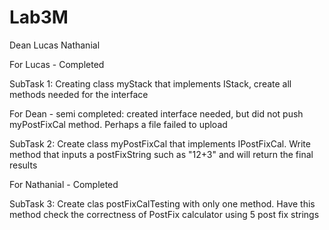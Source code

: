 # Lab3M

Dean Lucas Nathanial

For Lucas - Completed

SubTask 1: Creating class myStack that implements IStack, create all methods needed for the interface

For Dean - semi completed: created interface needed, but did not push myPostFixCal method. Perhaps a file failed to upload

SubTask 2: Create class myPostFixCal that implements IPostFixCal. Write method that inputs a postFixString
 such as "12+3" and will return the final results

 For Nathanial - Completed
 
 SubTask 3: Create clas postFixCalTesting with only one method. Have this method check the correctness of PostFix
 calculator using 5 post fix strings
